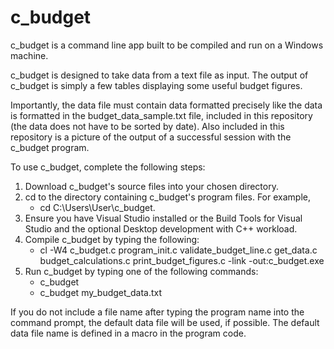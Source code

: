 # c_budget
c_budget is a command line app built to be compiled and run on a Windows machine.

c_budget is designed to take data from a text file as input. The output of c_budget is simply a few tables displaying some useful budget figures.

Importantly, the data file must contain data formatted precisely like the data is formatted in the budget_data_sample.txt file, included in this repository (the data does not have to be sorted by date). Also included in this repository is a picture of the output of a successful session with the c_budget program.

To use c_budget, complete the following steps:
1. Download c_budget's source files into your chosen directory.
2. cd to the directory containing c_budget's program files. For example,
   -  cd C:\Users\User\c_budget.
4. Ensure you have Visual Studio installed or the Build Tools for Visual Studio and the optional Desktop development with C++ workload.
5. Compile c_budget by typing the following:
   -  cl -W4 c_budget.c program_init.c validate_budget_line.c get_data.c budget_calculations.c print_budget_figures.c -link -out:c_budget.exe
7. Run c_budget by typing one of the following commands:
   -  c_budget
   -  c_budget my_budget_data.txt

If you do not include a file name after typing the program name into the command prompt, the default data file will be used, if possible. The default data file name is defined in a macro in the program code.
